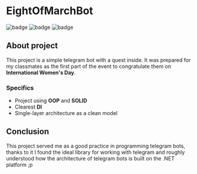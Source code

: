 # EightOfMarchBot

![badge](https://img.shields.io/static/v1?label=Library&message=Telegram.BotAPI&color=brightgreen&style=for-the-badge)
![badge](https://img.shields.io/static/v1?label=Language&message=C%23&color=blueviolet&style=for-the-badge)
![badge](https://img.shields.io/static/v1?label=architecture&message=Pure-model&color=red&style=for-the-badge)

## About project

This project is a simple telegram bot with a quest inside. It was prepared for my classmates as the first part of the event to congratulate them on **International Women's Day**.

### Specifics
 - Project using **OOP** and **SOLID**
 - Clearest **DI**
 - Single-layer architecture as a clean model
 
 ## Conclusion

This project served me as a good practice in programming telegram bots, thanks to it I found the ideal library for working with telegram and roughly understood how the architecture of telegram bots is built on the .NET platform ;p
